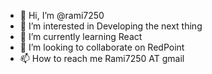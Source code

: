 - 👋 Hi, I’m @rami7250
- 👀 I’m interested in Developing the next thing
- 🌱 I’m currently learning React
- 💞️ I’m looking to collaborate on RedPoint
- 📫 How to reach me Rami7250 AT gmail

<!---
rami7250/rami7250 is a ✨ special ✨ repository because its `README.md` (this file) appears on your GitHub profile.
You can click the Preview link to take a look at your changes.
--->
